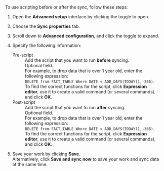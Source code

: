To use scripting before or after the sync, follow these steps:

1. Open the **Advanced setup** interface by clicking the toggle to open.

2. Choose the **Sync properties** tab.

3. Scroll down to **Advanced configuration**, and click the toggle to expand.

4. Specify the following information:

    <dl id="set-sync-scripts">
      <dlentry id="set-sync-pre-script">
       <dt>Pre-script</dt>
       <dd>Add the script that you want to run <strong>before</strong> syncing.<br/>Optional field.<br/>For example, to drop data that is over 1 year old, enter the following expression:<br/><code>DELETE from FACT_TABLE Where DATE < ADD_DAYS(TODAY(),-365)</code>.<br/>To find the correct functions for the script, click <strong>Expression editor</strong>, use it to create a valid command (or several commands), and click <strong>OK</strong>.</dd></dlentry>
      <dlentry id="set-sync-post-script">
       <dt>Post-script</dt>
       <dd>Add the script that you want to run <strong>after</strong> syncing.
           <br/>Optional field.
           <br/>For example, to drop data that is over 1 year old, enter the following expression:
           <br/><code>DELETE from FACT_TABLE Where DATE < ADD_DAYS(TODAY(),-365)</code>.
           <br/>To find the correct functions for the script, click <strong>Expression editor</strong>, use it to create a valid command (or several commands), and click <strong>OK</strong>.</dd></dlentry>
             </dl>

5. Save your work by clicking **Save**.<br/>Alternatively, click **Save and sync now** to save your work and sync data at the same time.

